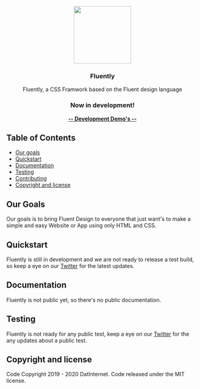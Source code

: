 <p align="center">
  <a href="https://fluently.datinternet.nl">
    <img src="https://media.datinternet.nl/fluently/branding/icon_colored.svg" width="150">
  </a>
</p>
<h3 align="center">Fluently</h3>

<p align="center">
  Fluently, a CSS Framwork based on the Fluent design language 
</p>
  <h3 align="center">Now in development!</h3>
  <p align="center">
  <a href="https://fluently.datinternet.nl/testpage/"><strong align="center">-- Development Demo's --</strong></a>  
</p>


## Table of Contents
- [Our goals](#our-goals)
- [Quickstart](#quickstart)
- [Documentation](#documentation)
- [Testing](#testing)
- [Contributing](#contributing)
- [Copyright and license](#copyright-and-license)

## Our Goals

Our goals is to bring Fluent Design to everyone that just want's to make a simple and easy Website or App using only HTML and CSS.

## Quickstart

Fluently is still in development and we are not ready to release a test build, so keep a eye on our [Twitter](https://twitter.com/datinternet_nl) for the latest updates.

## Documentation

Fluently is not public yet, so there's no public documentation.

## Testing

Fluently is not ready for any public test, keep a eye on our [Twitter](https://twitter.com/datinternet_nl) for the any updates about a public test.

## Copyright and license

Code Copyright 2019 - 2020 DatInternet. Code released under the MIT license.
